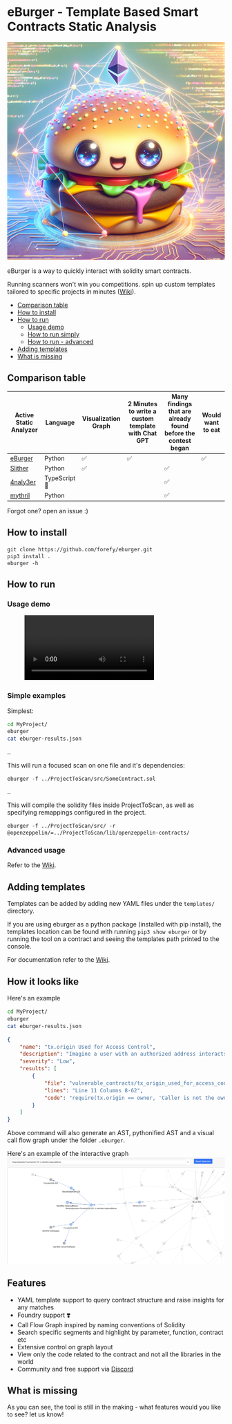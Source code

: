 # eBurger - Template Based Smart Contracts Static Analysis

<img src="static/eburger.png?raw=true" alt="eBurger" width="600"/>

eBurger is a way to quickly interact with solidity smart contracts.

Running scanners won't win you competitions. spin up custom templates tailored to specific projects in minutes ([Wiki](https://github.com/forefy/eburger/wiki)).

- [Comparison table](#comparison-table)
- [How to install](#how-to-install)
- [How to run](#how-to-run)
    - [Usage demo](#usage-demo)
    - [How to run simply](#how-to-run-simply)
    - [How to run - advanced](#how-to-run---advanced)
- [Adding templates](#adding-templates)
- [What is missing](#what-is-missing)


## Comparison table
| Active Static Analyzer                                 | Language        | Visualization Graph    | 2 Minutes to write a custom template with Chat GPT    | Many findings that are already found before the contest began | Would want to eat |
|--------------------------------------------------------|-----------------|------------------------|-------------------------------------------------------|---------------------------------------------------------------|-------------------|
| [eBurger](https://github.com/forefy/eburger)           | Python          | ✅                     | ✅                                                    |                                                               | ✅                |
| [Slither](https://github.com/crytic/slither)           | Python          | ✅                     |                                                       | ✅                                                            |                   |
| [4naly3er](https://github.com/Picodes/4naly3er)        | TypeScript 🤮   |                        |                                                       | ✅                                                            |                   |
| [mythril](https://github.com/Consensys/mythril)        | Python          |                        |                                                       | ✅                                                            |                   |

Forgot one? open an issue :)

## How to install
```
git clone https://github.com/forefy/eburger.git
pip3 install .
eburger -h
```

## How to run

### Usage demo
<figure class="video_container">
    <video controls="true" allowfullscreen="true">
        <source src="./static/eburger.mp4" type="video/mp4">
    </video>
</figure>

### Simple examples
Simplest:
```bash
cd MyProject/
eburger
cat eburger-results.json
```
..

This will run a focused scan on one file and it's dependencies:
```
eburger -f ../ProjectToScan/src/SomeContract.sol
```
..

This will compile the solidity files inside ProjectToScan, as well as specifying remappings configured in the project.
```
eburger -f ../ProjectToScan/src/ -r @openzeppelin/=../ProjectToScan/lib/openzeppelin-contracts/
```


### Advanced usage
Refer to the [Wiki](https://github.com/forefy/eburger/wiki/Advanced-usage).


## Adding templates
Templates can be added by adding new YAML files under the `templates/` directory.

If you are using eburger as a python package (installed with pip install), the templates location can be found with running `pip3 show eburger` or by running the tool on a contract and seeing the templates path printed to the console.

For documentation refer to the [Wiki](https://github.com/forefy/eburger/wiki/Templates).


## How it looks like
Here's an example
```bash
cd MyProject/
eburger
cat eburger-results.json
```
```json
{
    "name": "tx.origin Used for Access Control",
    "description": "Imagine a user with an authorized address interacts with a malicious contract. This malicious contract then calls your contract that uses tx.origin for authentication. Since tx.origin will refer to the user's address (the original sender of the transaction), the malicious contract might gain unauthorized access.",
    "severity": "Low",
    "results": [
        {
            "file": "vulnerable_contracts/tx_origin_used_for_access_control.sol",
            "lines": "Line 11 Columns 8-62",
            "code": "require(tx.origin == owner, 'Caller is not the owner')"
        }
    ]
}
```

Above command will also generate an AST, pythonified AST and a visual call flow graph under the folder `.eburger`.

Here's an example of the interactive graph
![eBurger](static/network_graph.png?raw=true "eBurger Network Graph")


## Features
- YAML template support to query contract structure and raise insights for any matches
- Foundry support ❣️
- Call Flow Graph inspired by naming conventions of Solidity
- Search specific segments and highlight by parameter, function, contract etc
- Extensive control on graph layout
- View only the code related to the contract and not all the libraries in the world
- Community and free support via [Discord](discord.gg/WaVMpBtxdB)


## What is missing
As you can see, the tool is still in the making - what features would you like to see? let us know!
